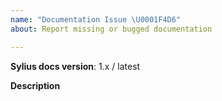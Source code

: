 ```yaml
---
name: "Documentation Issue \U0001F4D6"
about: Report missing or bugged documentation

---
```


**Sylius docs version**: 1.x / latest

**Description**
<!-- Describe what is missing or where exactly is the bug/typo/issue located. Links highly appreciated. --!>
